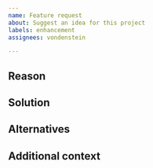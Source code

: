 ```yaml
---
name: Feature request
about: Suggest an idea for this project
labels: enhancement
assignees: vondenstein

---
```


## Reason
<!-- A clear and concise description of the problem that would be solved or use case that would be improved by adding this feature. -->

## Solution
<!-- A description of how you think the problem or use case above should be addressed. -->

## Alternatives
<!-- A description of any alternative solutions or features you've considered. This isn't mandatory, but is extremely helpful when a feature request is non-trivial. -->

## Additional context
<!-- Add any other context or screenshots about the feature request here. -->
